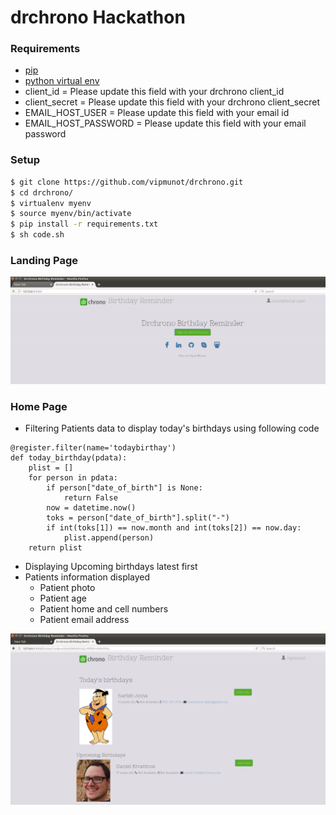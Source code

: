# drchrono Hackathon

### Requirements
- [pip](https://pip.pypa.io/en/stable/)
- [python virtual env](https://packaging.python.org/installing/#creating-and-using-virtual-environments)
- client_id  = Please update this field with your drchrono client_id
- client_secret = Please update this field with your drchrono client_secret
- EMAIL_HOST_USER = Please update this field with your email id
- EMAIL_HOST_PASSWORD = Please update this field with your email password
### Setup
``` bash
$ git clone https://github.com/vipmunot/drchrono.git
$ cd drchrono/
$ virtualenv myenv
$ source myenv/bin/activate
$ pip install -r requirements.txt
$ sh code.sh
```

### Landing Page
<img   src="readme image/landing.PNG">

### Home Page
- Filtering Patients data to display today's birthdays using following code
```
@register.filter(name='todaybirthay')
def today_birthday(pdata):
    plist = []
    for person in pdata:
        if person["date_of_birth"] is None:
            return False
        now = datetime.now()
        toks = person["date_of_birth"].split("-")
        if int(toks[1]) == now.month and int(toks[2]) == now.day:
            plist.append(person)
    return plist
```
- Displaying Upcoming  birthdays latest first
- Patients information displayed
  - Patient photo
  - Patient age
  - Patient home and cell numbers
  - Patient email address
<img   src="readme image/home.PNG">
